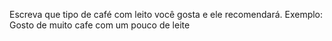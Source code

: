 Escreva que tipo de café com leito você gosta e ele recomendará.
Exemplo:
Gosto de muito cafe com um pouco de leite
